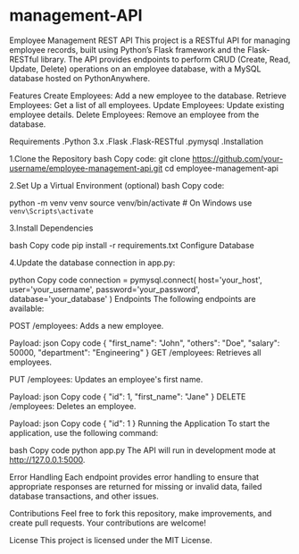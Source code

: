 # management-API
Employee Management REST API
This project is a RESTful API for managing employee records, built using Python’s Flask framework and the Flask-RESTful library. The API provides endpoints to perform CRUD (Create, Read, Update, Delete) operations on an employee database, with a MySQL database hosted on PythonAnywhere.

Features
Create Employees: Add a new employee to the database.
Retrieve Employees: Get a list of all employees.
Update Employees: Update existing employee details.
Delete Employees: Remove an employee from the database.

Requirements
.Python 3.x
.Flask
.Flask-RESTful
.pymysql
.Installation


1.Clone the Repository
bash
Copy code:
git clone https://github.com/your-username/employee-management-api.git
cd employee-management-api

2.Set Up a Virtual Environment (optional)
bash
Copy code:

python -m venv venv
source venv/bin/activate  # On Windows use `venv\Scripts\activate`

3.Install Dependencies

bash
Copy code
pip install -r requirements.txt
Configure Database

4.Update the database connection in app.py:

python
Copy code
connection = pymysql.connect(
    host='your_host',
    user='your_username',
    password='your_password',
    database='your_database'
)
Endpoints
The following endpoints are available:

POST /employees: Adds a new employee.

Payload:
json
Copy code
{
  "first_name": "John",
  "others": "Doe",
  "salary": 50000,
  "department": "Engineering"
}
GET /employees: Retrieves all employees.

PUT /employees: Updates an employee's first name.

Payload:
json
Copy code
{
  "id": 1,
  "first_name": "Jane"
}
DELETE /employees: Deletes an employee.

Payload:
json
Copy code
{
  "id": 1
}
Running the Application
To start the application, use the following command:

bash
Copy code
python app.py
The API will run in development mode at http://127.0.0.1:5000.

Error Handling
Each endpoint provides error handling to ensure that appropriate responses are returned for missing or invalid data, failed database transactions, and other issues.

Contributions
Feel free to fork this repository, make improvements, and create pull requests. Your contributions are welcome!

License
This project is licensed under the MIT License.
